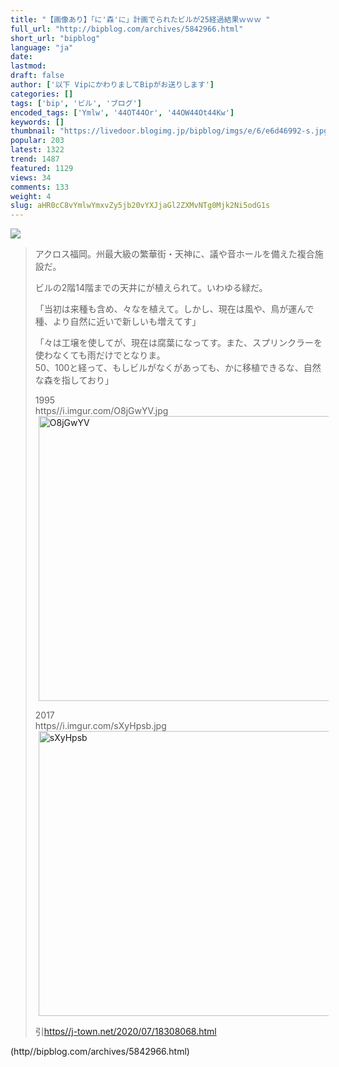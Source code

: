 ```yaml
---
title: "【画像あり】「に'森'に」計画でられたビルが25経過結果ｗｗｗ "
full_url: "http://bipblog.com/archives/5842966.html"
short_url: "bipblog"
language: "ja"
date: 
lastmod: 
draft: false
author: ['以下 VipにかわりましてBipがお送りします']
categories: []
tags: ['bip', 'ビル', 'ブログ']
encoded_tags: ['Ymlw', '44OT44Or', '44OW44Ot44Kw']
keywords: []
thumbnail: "https://livedoor.blogimg.jp/bipblog/imgs/e/6/e6d46992-s.jpg"
popular: 203
latest: 1322
trend: 1487
featured: 1129
views: 34
comments: 133
weight: 4
slug: aHR0cC8vYmlwYmxvZy5jb20vYXJjaGl2ZXMvNTg0Mjk2Ni5odG1s
---
```


![](https://livedoor.blogimg.jp/bipblog/imgs/e/6/e6d46992-s.jpg)

<blockquote><p class='ent_body_p ent_kyocho '> アクロス福岡。州最大級の繁華街・天神に、議や音ホールを備えた複合施設だ。</p> <p class='ent_body_p ent_kyocho'>ビルの2階14階までの天井にが植えられて。いわゆる緑だ。</p> <p class='ent_body_p ent_kyocho'>「当初は来種も含め、々なを植えて。しかし、現在は風や、鳥が運んで種、より自然に近いで新しいも増えてす」</p> <p class='ent_body_p ent_kyocho'>「々は工壌を使してが、現在は腐葉になってす。また、スプリンクラーを使わなくても雨だけでとなりま。<br> 50、100と経って、もしビルがなくがあっても、かに移植できるな、自然な森を指しており」</p> <p class='ent_body_p ent_kyocho'>1995<br> https//i.imgur.com/O8jGwYV.jpg<br><a href='https//livedoor.blogimg.jp/bipblog/imgs/e/6/e6d46992.jpg' title='O8jGwYV' target='_blank'><img src='https//livedoor.blogimg.jp/bipblog/imgs/e/6/e6d46992-s.jpg' width='650' height='456' border='0' alt='O8jGwYV' hspace='5' class='pict'></a></p> <p class='ent_body_p ent_kyocho'>2017<br> https//i.imgur.com/sXyHpsb.jpg<br><a href='https//livedoor.blogimg.jp/bipblog/imgs/a/5/a5b5d696.jpg' title='sXyHpsb' target='_blank'><img src='https//livedoor.blogimg.jp/bipblog/imgs/a/5/a5b5d696-s.jpg' width='650' height='456' border='0' alt='sXyHpsb' hspace='5' class='pict'></a><br></p> <p class='ent_body_p ent_kyocho'>引<a href='https//j-town.net/2020/07/18308068.html' target='_blank'>https//j-town.net/2020/07/18308068.html</a></p></blockquote>

(http//bipblog.com/archives/5842966.html)
